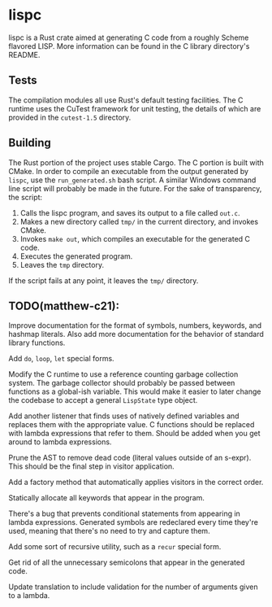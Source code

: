 # lispc

lispc is a Rust crate aimed at generating C code from a roughly Scheme flavored LISP. More information can be found in
the C library directory's README.

## Tests

The compilation modules all use Rust's default testing facilities. The C runtime uses the CuTest framework for unit
testing, the details of which are provided in the `cutest-1.5` directory.

## Building

The Rust portion of the project uses stable Cargo. The C portion is built with CMake. In order to compile an executable
from the output generated by `lispc`, use the `run_generated.sh` bash script. A similar Windows command line script will
probably be made in the future. For the sake of transparency, the script:

1. Calls the lispc program, and saves its output to a file called `out.c`.
2. Makes a new directory called `tmp/` in the current directory, and invokes CMake.
3. Invokes `make out`, which compiles an executable for the generated C code.
4. Executes the generated program.
5. Leaves the `tmp` directory.

If the script fails at any point, it leaves the `tmp/` directory.

## TODO(matthew-c21):

Improve documentation for the format of symbols, numbers, keywords, and hashmap literals. Also add more documentation
for the behavior of standard library functions.

Add `do`, `loop`, `let` special forms.

Modify the C runtime to use a reference counting garbage collection system. The garbage collector should probably be
passed between functions as a global-ish variable. This would make it easier to later change the codebase to accept a
general `LispState` type object.

Add another listener that finds uses of natively defined variables and replaces them with the appropriate value. C
functions should be replaced with lambda expressions that refer to them. Should be added when you get around to lambda
expressions.

Prune the AST to remove dead code (literal values outside of an s-expr). This should be the final step in visitor 
application.

Add a factory method that automatically applies visitors in the correct order.

Statically allocate all keywords that appear in the program.

There's a bug that prevents conditional statements from appearing in lambda expressions. Generated symbols are redeclared
every time they're used, meaning that there's no need to try and capture them.

Add some sort of recursive utility, such as a `recur` special form.

Get rid of all the unnecessary semicolons that appear in the generated code.

Update translation to include validation for the number of arguments given to a lambda.